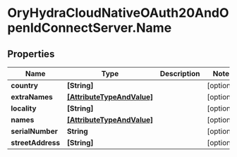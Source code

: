 # OryHydraCloudNativeOAuth20AndOpenIdConnectServer.Name

## Properties
Name | Type | Description | Notes
------------ | ------------- | ------------- | -------------
**country** | **[String]** |  | [optional] 
**extraNames** | [**[AttributeTypeAndValue]**](AttributeTypeAndValue.md) |  | [optional] 
**locality** | **[String]** |  | [optional] 
**names** | [**[AttributeTypeAndValue]**](AttributeTypeAndValue.md) |  | [optional] 
**serialNumber** | **String** |  | [optional] 
**streetAddress** | **[String]** |  | [optional] 


